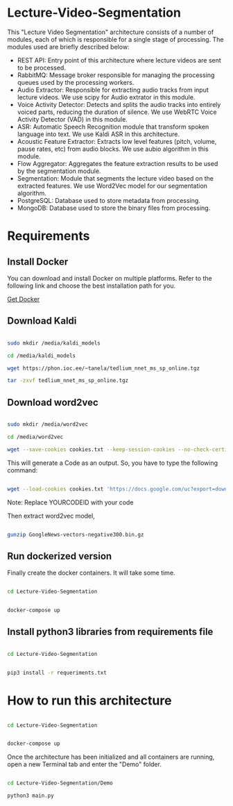 # Lecture-Video-Segmentation

This "Lecture Video Segmentation" architecture consists of a number of modules, each of which is responsible for a single stage of processing. The modules used are briefly described below:

* REST API: Entry point of this architecture where lecture videos are sent to be processed.
* RabbitMQ: Message broker responsible for managing the processing queues used by the processing workers.
* Audio Extractor: Responsible for extracting audio tracks from input lecture videos. We use scipy for Audio extrator in this module.
* Voice Activity Detector: Detects and splits the audio tracks into entirely voiced parts, reducing the duration of silence. We use WebRTC Voice Activity Detector (VAD) in this module.
* ASR: Automatic Speech Recognition module that transform spoken language into text. We use Kaldi ASR in this architecture.
* Acoustic Feature Extractor: Extracts low level features (pitch, volume, pause rates, etc) from audio blocks. We use aubio algorithm in this module.
* Flow Aggregator: Aggregates the feature extraction results to be used by the segmentation module.
* Segmentation: Module that segments the lecture video based on the extracted features. We use Word2Vec model for our segmentation algorithm.
* PostgreSQL: Database used to store metadata from processing.
* MongoDB: Database used to store the binary files from processing.

# Requirements

## Install Docker

You can download and install Docker on multiple platforms. Refer to the following link and choose the best installation path for you.

[Get Docker](https://docs.docker.com/get-docker/)

## Download Kaldi

```sh

sudo mkdir /media/kaldi_models

cd /media/kaldi_models

wget https://phon.ioc.ee/~tanela/tedlium_nnet_ms_sp_online.tgz

tar -zxvf tedlium_nnet_ms_sp_online.tgz

```

## Download word2vec

```sh

sudo mkdir /media/word2vec

cd /media/word2vec

wget --save-cookies cookies.txt --keep-session-cookies --no-check-certificate 'https://docs.google.com/uc?export=download&id=0B7XkCwpI5KDYNlNUTTlSS21pQmM' -O- | sed -rn 's/.*confirm=([0-9A-Za-z_]+).*/Code: \1\n/p'

```
This will generate a Code as an output. So, you have to type the following command:

```sh

wget --load-cookies cookies.txt 'https://docs.google.com/uc?export=download&confirm=YOURCODEID&id=0B7XkCwpI5KDYNlNUTTlSS21pQmM' -O GoogleNews-vectors-negative300.bin.gz

```
Note: Replace YOURCODEID with your code

Then extract word2vec model,

```sh

gunzip GoogleNews-vectors-negative300.bin.gz

```
## Run dockerized version

 Finally create the docker containers. It will take some time.
 
```sh

cd Lecture-Video-Segmentation

```

```sh

docker-compose up

```

## Install python3 libraries from requirements file

```sh

cd Lecture-Video-Segmentation

```

```sh

pip3 install -r requeriments.txt

```

# How to run this architecture

```sh

cd Lecture-Video-Segmentation

```


```sh

docker-compose up

```

Once the architecture has been initialized and all containers are running, open a new Terminal tab and enter the "Demo" folder.
 

```sh

cd Lecture-Video-Segmentation/Demo

python3 main.py
```
